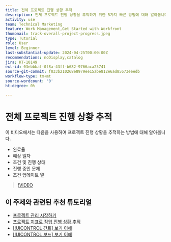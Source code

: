 ```yaml
---
title: 전체 프로젝트 진행 상황 추적
description: 전체 프로젝트 진행 상황을 추적하기 위한 5가지 빠른 방법에 대해 알아봅니다.
activity: use
team: Technical Marketing
feature: Work Management,Get Started with Workfront
thumbnail: track-overall-project-progress.jpeg
type: Tutorial
role: User
level: Beginner
last-substantial-update: 2024-04-25T00:00:00Z
recommendations: noDisplay,catalog
jira: KT-10149
exl-id: 03ebbbaf-0f8a-43ff-b682-9766aca25741
source-git-commit: f033b210268e8979ee15abe812e6ad85673eeedb
workflow-type: tm+mt
source-wordcount: '0'
ht-degree: 0%

---
```


# 전체 프로젝트 진행 상황 추적

이 비디오에서는 다음을 사용하여 프로젝트 진행 상황을 추적하는 방법에 대해 알아봅니다.

* 완료율
* 예상 일자
* 조건 및 진행 상태
* 진행 중인 문제
* 조건 업데이트 열

>[!VIDEO](https://video.tv.adobe.com/v/3428748/?quality=12&learn=on)

## 이 주제와 관련된 추천 튜토리얼

* [프로젝트 관리 시작하기](/help/manage-work/projects/getting-started-manage-a-project.md)
* [프로젝트 지표로 작업 진행 상황 추적](/help/manage-work/projects/track-work-progress-with-project-metrics.md)
* [[!UICONTROL 간트] 보기 이해](/help/manage-work/projects/understand-the-gantt-view.md)
* [[!UICONTROL 보드] 보기 이해](/help/manage-work/projects/understand-the-board-view.md)
